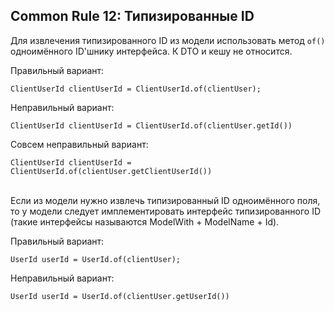 ## Common Rule 12: Типизированные ID



Для извлечения типизированного ID из модели использовать метод `of()` одноимённого ID'шнику интерфейса. К DTO и кешу не относится.

Правильный вариант:
```
ClientUserId clientUserId = ClientUserId.of(clientUser);
```

Неправильный вариант:
```
ClientUserId clientUserId = ClientUserId.of(clientUser.getId())
```

Совсем неправильный вариант:
```
ClientUserId clientUserId = ClientUserId.of(clientUser.getClientUserId())
```
<br>
Если из модели нужно извлечь типизированный ID одноимённого поля, то у модели следует имплементировать интерфейс типизированного ID (такие интерфейсы называются ModelWith + ModelName + Id).

Правильный вариант:

```
UserId userId = UserId.of(clientUser);
```

Неправильный вариант:
```
UserId userId = UserId.of(clientUser.getUserId())
```
